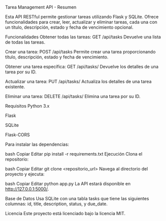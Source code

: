 Tarea Management API - Resumen

Esta API RESTful permite gestionar tareas utilizando Flask y SQLite. Ofrece funcionalidades para crear, leer, actualizar y eliminar tareas, cada una con un título, descripción, estado y fecha de vencimiento opcional.

Funcionalidades
Obtener todas las tareas: GET /api/tasks
Devuelve una lista de todas las tareas.

Crear una tarea: POST /api/tasks
Permite crear una tarea proporcionando título, descripción, estado y fecha de vencimiento.

Obtener una tarea específica: GET /api/tasks/<id>
Devuelve los detalles de una tarea por su ID.

Actualizar una tarea: PUT /api/tasks/<id>
Actualiza los detalles de una tarea existente.

Eliminar una tarea: DELETE /api/tasks/<id>
Elimina una tarea por su ID.

Requisitos
Python 3.x

Flask

SQLite

Flask-CORS

Para instalar las dependencias:

bash
Copiar
Editar
pip install -r requirements.txt
Ejecución
Clona el repositorio:

bash
Copiar
Editar
git clone <repositorio_url>
Navega al directorio del proyecto y ejecuta:

bash
Copiar
Editar
python app.py
La API estará disponible en http://127.0.0.1:5000/.

Base de Datos
Usa SQLite con una tabla tasks que tiene las siguientes columnas: id, title, description, status, y due_date.

Licencia
Este proyecto está licenciado bajo la licencia MIT.







